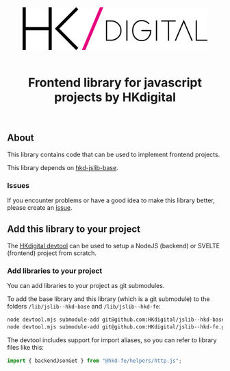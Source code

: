 <div align="center" style="text-align: center; ">
  <br>
  <br>
  <img alt="HKdigital" src="doc/doc-include/HKdigital-logo.svg" style="height: 100px;" />
  <br>
  <br>
</div>

<div align="center" style="text-align: center;">
  <h1>Frontend library for javascript projects by HKdigital</h1>
  <br>
</div>

## About

This library contains code that can be used to implement frontend projects.

This library depends on [hkd-jslib-base](https://github.com/HKdigital/hkd-jslib-base).

### Issues
If you encounter problems or have a good idea to make this library better, please create an [issue](https://github.com/HKdigital/jslib-hkd-fe/issues).

## Add this library to your project

The [HKdigital devtool](https://github.com/HKdigital/hkdigital-jsdevtool) can be used to setup a NodeJS (backend) or SVELTE (frontend) project from scratch.

### Add libraries to your project

You can add libraries to your project as git submodules.

To add the base library and this library (which is a git submodule) to the folders `/lib/jslib--hkd-base` and `/lib/jslib--hkd-fe`:

```bash
node devtool.mjs submodule-add git@github.com:HKdigital/jslib--hkd-base.git
node devtool.mjs submodule-add git@github.com:HKdigital/jslib--hkd-fe.git
```

The devtool includes support for import aliases, so you can refer to library files like this:

```js
import { backendJsonGet } from "@hkd-fe/helpers/http.js";
```
